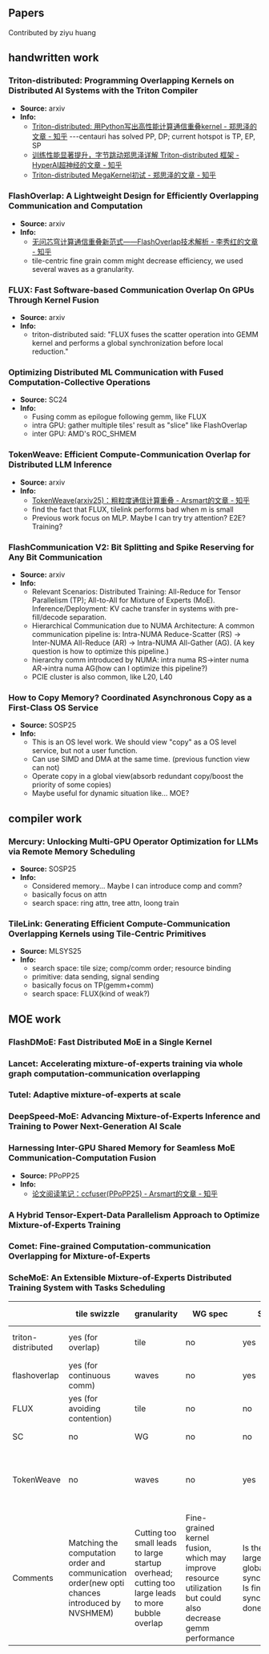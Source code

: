 Papers
------------------------

Contributed by ziyu huang

## handwritten work
### Triton-distributed: Programming Overlapping Kernels on Distributed AI Systems with the Triton Compiler

* **Source:** arxiv
* **Info:**
    * [Triton-distributed: 用Python写出高性能计算通信重叠kernel - 郑思泽的文章 - 知乎](https://zhuanlan.zhihu.com/p/1900910901017679250) ---centauri has solved PP, DP; current hotspot is TP, EP, SP
    * [训练性能显著提升，字节跳动郑思泽详解 Triton-distributed 框架 - HyperAI超神经的文章 - 知乎](https://zhuanlan.zhihu.com/p/1930589381032417142)
    * [Triton-distributed MegaKernel初试 - 郑思泽的文章 - 知乎](https://zhuanlan.zhihu.com/p/1938977221525110949)

### FlashOverlap: A Lightweight Design for Efficiently Overlapping Communication and Computation
* **Source:** arxiv
* **Info:**
    * [无问芯穹计算通信重叠新范式——FlashOverlap技术解析 - 李秀红的文章 - 知乎](https://zhuanlan.zhihu.com/p/1897633068380054002)
    * tile-centric fine grain comm might decrease efficiency, we used several waves as a granularity.

 ### FLUX: Fast Software-based Communication Overlap On GPUs Through Kernel Fusion
* **Source:** arxiv
* **Info:**
   * triton-distributed said: "FLUX fuses the scatter operation into GEMM kernel and performs a global synchronization before local reduction."

### Optimizing Distributed ML Communication with Fused Computation-Collective Operations
* **Source:** SC24
* **Info:**
   * Fusing comm as epilogue following gemm, like FLUX
   * intra GPU: gather multiple tiles' result as "slice" like FlashOverlap
   * inter GPU: AMD's ROC_SHMEM

### TokenWeave: Efficient Compute-Communication Overlap for Distributed LLM Inference
* **Source:** arxiv
* **Info:**
   * [TokenWeave(arxiv25)：粗粒度通信计算重叠 - Arsmart的文章 - 知乎](https://zhuanlan.zhihu.com/p/1953844427287142621)
   * find the fact that FLUX, tilelink performs bad when m is small
   * Previous work focus on MLP. Maybe I can try try attention? E2E? Training?


### FlashCommunication V2: Bit Splitting and Spike Reserving for Any Bit Communication
* **Source:** arxiv
* **Info:**
   * Relevant Scenarios: Distributed Training: All-Reduce for Tensor Parallelism (TP); All-to-All for Mixture of Experts (MoE).
      Inference/Deployment: KV cache transfer in systems with pre-fill/decode separation.
   * Hierarchical Communication due to NUMA Architecture:
      A common communication pipeline is: Intra-NUMA Reduce-Scatter (RS) -> Inter-NUMA All-Reduce (AR) -> Intra-NUMA All-Gather (AG). (A key question is how to optimize this pipeline.)
   * hierarchy comm introduced by NUMA: intra numa RS->inter numa AR->intra numa AG(how can I optimize this pipeline?)
   * PCIE cluster is also common, like L20, L40

### How to Copy Memory? Coordinated Asynchronous Copy as a First-Class OS Service
* **Source:** SOSP25
* **Info:**
   * This is an OS level work. We should view "copy" as a OS level service, but not a user function.
   * Can use SIMD and DMA at the same time. (previous function view can not)
   * Operate copy in a global view(absorb redundant copy/boost the priority of some copies)
   * Maybe useful for dynamic situation like... MOE?
     
## compiler work
### Mercury: Unlocking Multi-GPU Operator Optimization for LLMs via Remote Memory Scheduling
* **Source:** SOSP25
* **Info:**
   * Considered memory... Maybe I can introduce comp and comm?
   * basically focus on attn
   * search space: ring attn, tree attn, loong train
 
### TileLink: Generating Efficient Compute-Communication Overlapping Kernels using Tile-Centric Primitives
* **Source:** MLSYS25
* **Info:**
   * search space: tile size; comp/comm order; resource binding
   * primitive: data sending, signal sending
   * basically focus on TP(gemm+comm)
   * search space: FLUX(kind of weak?)
 
## MOE work
### FlashDMoE: Fast Distributed MoE in a Single Kernel
### Lancet: Accelerating mixture-of-experts training via whole graph computation-communication overlapping
### Tutel: Adaptive mixture-of-experts at scale
### DeepSpeed-MoE: Advancing Mixture-of-Experts Inference and Training to Power Next-Generation AI Scale
### Harnessing Inter-GPU Shared Memory for Seamless MoE Communication-Computation Fusion
* **Source:** PPoPP25
* **Info:**
   * [论文阅读笔记：ccfuser(PPoPP25) - Arsmart的文章 - 知乎](https://zhuanlan.zhihu.com/p/1956101225532600662)


### A Hybrid Tensor-Expert-Data Parallelism Approach to Optimize Mixture-of-Experts Training
### Comet: Fine-grained Computation-communication Overlapping for Mixture-of-Experts
### ScheMoE: An Extensible Mixture-of-Experts Distributed Training System with Tasks Scheduling


|                       | tile swizzle              | granularity| WG spec | SM spec | sync                 |  senario(small m?) |
|-----------------------|---------------------------|------------|---------|---------|--------------------------|--------------------------------|
| triton-distributed    | yes (for overlap)         | tile        | no     |   yes   | tile2tile                            | training/decoding, small m using flash decoding|
| flashoverlap          | yes (for continuous comm) | waves       | no     |   yes   |  waves2waves(separate signal kernel)   | especially pcie, avoid small m |
| FLUX                  | yes (for avoiding contention) | tile    | no     |   no    | tile2tile                            | small m performs bad |
| SC                    | no                        | WG          | no     |   no    | slice2slice(fused single kernel)     | DLRM, MoE, gemv  |
| TokenWeave            | no                        | waves       | no     |   yes   | cuda stream sync                     | small m performs well because "less wave quantization; coarse grain comm" |
| Comments                                 | Matching the computation order and communication order(new opti chances introduced by NVSHMEM) | Cutting too small leads to large startup overhead; cutting too large leads to more bubble overlap | Fine-grained kernel fusion, which may improve resource utilization but could also decrease gemm performance | Is the overhead large? Is there global synchronization? Is fine-grained synchronization done well? | mostly focus on MLP.... when m is small: tile-wise comm increases comm latency, small block number reduces overlap |

